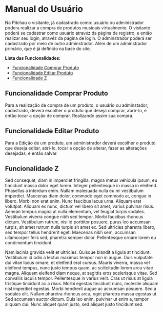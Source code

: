 # Manual do Usuário

Na Pitchau o visitante, já cadastrado como: usuário ou administrador podera realizar a compra de produtos musicais virtualmente. O visitante poderá se cadastrar como usuário atravéz da página de registro, e então realizar seu login, atravéz da página de login. O adminstrador poderá ser cadastrado por meio de outro adminstrador. Além de um adminstrador primário, que é já definido na base do site.

**Lista das Funcionalidades:**

 - [Funcionalidade Comprar Produto](#Funcionalidade-Comprar-Produto)
 - [Funcionalidade Editar Produto](#Funcionalidade-Editar-Produto)
 - [Funcionalidade Z](#Funcionalidade-Z)

## Funcionalidade Comprar Produto

Para a realização de compra de um produto, o usuário ou adminstador, cadastrado, deverá escolher o produto que deseja comprar, abrir-lo, e então tocar a opção de comprar. Realizando assim sua compra. 

## Funcionalidade Editar Produto

Para a Edição de um produto, um administrador deverá escolher o produto que deseja editar, abri-lo, tocar a opção de alterar, fazer as alterações desejadas, e então salvar.

## Funcionalidade Z

Sed consequat, diam in imperdiet fringilla, magna metus vehicula ipsum, eu tincidunt massa dolor eget lorem. Integer pellentesque in massa in eleifend. Phasellus a interdum enim. Nullam malesuada nulla eu mi vestibulum imperdiet. Maecenas diam dolor, commodo eget commodo at, congue in libero. Morbi non erat enim. Nunc faucibus lacus urna. Aliquam erat volutpat. Aliquam ex nunc, dictum vel libero sit amet, varius pulvinar risus. Aenean tempus magna at nulla elementum, vel feugiat turpis sodales. Vestibulum viverra congue nibh sed tempor. Morbi faucibus rhoncus dictum. Vestibulum rutrum, nisi id porttitor posuere, purus leo accumsan turpis, sit amet rutrum nulla turpis sit amet ex. Sed ultricies pharetra libero, sed tempor tellus hendrerit eget. Maecenas nibh sem, accumsan ullamcorper felis sed, pharetra semper dolor. Pellentesque ornare lorem eu condimentum tincidunt.

Nam lacinia gravida velit et ultricies. Quisque blandit a ligula at tincidunt. Vestibulum id odio a lectus maximus tempor non in augue. Duis vulputate dui vitae lacus ornare, et eleifend erat cursus. Mauris viverra, massa vel eleifend tempus, nunc justo tempus quam, ac sollicitudin lorem arcu vitae magna. Aliquam eleifend diam neque, at sagittis eros scelerisque vitae. Sed convallis iaculis tempor. Pellentesque in varius velit. Cras ut risus at ligula tristique tincidunt ac a risus. Morbi egestas tincidunt nunc, molestie aliquam nisl imperdiet egestas. Morbi hendrerit augue ac accumsan posuere. Sed a sodales elit. Nullam pharetra rhoncus arcu, eget pharetra massa egestas ut. Sed accumsan auctor dictum. Duis leo enim, pulvinar ut enim a, tempor aliquam dui. Nunc aliquet quam justo, sed aliquet justo tincidunt sed.
